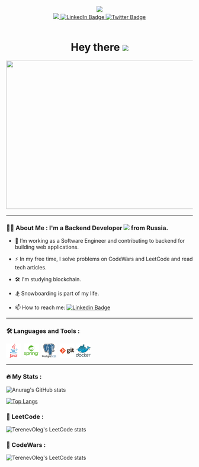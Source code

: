 <div id="header" align="center">
  <img src="https://media.giphy.com/media/KzJkzjggfGN5Py6nkT/giphy.gif" width="150"/>

<div id="badges">
  <a href="https://t.me/olegenchi">
    <img src="https://img.shields.io/badge/Telegram-2CA5E0?style=for-the-badge&logo=telegram&logoColor=white">
  </a>
  <a href="https://www.linkedin.com/in/oleg-terentev-spb">
    <img src="https://img.shields.io/badge/LinkedIn-2CA5E0?style=for-the-badge&logo=linkedin&logoColor=white" alt="LinkedIn Badge"/>
  </a>
  <a href="https://twitter.com/enchi_eth">
    <img src="https://img.shields.io/badge/Twitter-2CA5E0?style=for-the-badge&logo=twitter&logoColor=white" alt="Twitter Badge"/>
  </a>
</div>
 
 <img src="https://komarev.com/ghpvc/?username=TerentevOleg&style=flat-square&color=2CA5E0" alt=""/>

<h1>
  Hey there
  <img src="https://media.giphy.com/media/hvRJCLFzcasrR4ia7z/giphy.gif" width="30"/>
</h1>
  
  <div align="center">
    <img src="https://media.giphy.com/media/L8K62iTDkzGX6/giphy.gif" width="700" height="400"/>
  </div>
</div>

---

### :man_technologist: About Me : I'm a Backend Developer <img src="https://media.giphy.com/media/WUlplcMpOCEmTGBtBW/giphy.gif" width="30"> from Russia.
  
- :telescope: I’m working as a Software Engineer and contributing to backend for building web applications.

- :zap: In my free time, I solve problems on CodeWars and LeetCode and read tech articles.

- :hammer_and_wrench: I'm studying blockchain.

- :snowboarder: Snowboarding is part of my life.

- :mailbox: How to reach me: [![Linkedin Badge](https://img.shields.io/badge/-TerentevOleg-blue?style=flat&logo=Linkedin&logoColor=white)](https://www.linkedin.com/in/oleg-terentev-spb)

---

### :hammer_and_wrench: Languages and Tools :

<div>
  <img src="https://github.com/devicons/devicon/blob/master/icons/java/java-original-wordmark.svg" title="Java" alt="Java" width="40" height="40"/>&nbsp;
  <img src="https://github.com/devicons/devicon/blob/master/icons/spring/spring-original-wordmark.svg" title="Spring" alt="Spring" width="40" height="40"/>&nbsp;
  <img src="https://github.com/devicons/devicon/blob/master/icons/postgresql/postgresql-original-wordmark.svg" title="PostgreSQL"  alt="PostgreSQL" width="40" height="40"/>&nbsp;
  <img src="https://github.com/devicons/devicon/blob/master/icons/git/git-original-wordmark.svg" title="Git" **alt="Git" width="40" height="40"/>
  <img src="https://github.com/devicons/devicon/blob/master/icons/docker/docker-original-wordmark.svg" title="Docker" alt="Docker" 
       width="40" height="40"/>
</div>

---

### :fire: My Stats :

![Anurag's GitHub stats](https://github-readme-stats.vercel.app/api?username=TerentevOleg&layout=compact&theme=default)

[![Top Langs](https://github-readme-stats.vercel.app/api/top-langs/?username=TerentevOleg&layout=compact&show_icons=true&theme=default)](https://github.com/anuraghazra/github-readme-stats)

### :ledger: LeetCode :

![TerenevOleg's LeetCode stats](https://leetcode-stats-six.vercel.app/api?username=Oleg_Terentev)

### :blue_book: CodeWars :

![TerenevOleg's LeetCode stats](https://www.codewars.com/users/Oleg_Terentev/badges/large)


<!--
**TerentevOleg/TerentevOleg** is a ✨ _special_ ✨ repository because its `README.md` (this file) appears on your GitHub profile.

Here are some ideas to get you started:

- 🌱 I’m currently working on ...
- 🌱 I’m currently learning ...
- 👯 I’m looking to collaborate on ...
- 🤔 I’m looking for help with ...
- 💬 Ask me about ...
- 📫 How to reach me: ...
- 😄 Pronouns: ...
- ⚡ Fun fact: ...
-->
